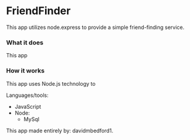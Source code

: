# FriendFinder
This app utilizes node.express to provide a simple friend-finding service.

### What it does
This app 

### How it works
This app uses Node.js technology to 

Languages/tools:
   * JavaScript
   * Node:
     * MySql

This app made entirely by: davidmbedford1. 
